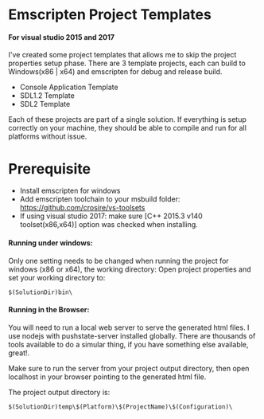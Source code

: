 # Emscripten Project Templates
#### For visual studio 2015 and 2017
I've created some project templates that allows me to skip the project properties setup phase.
There are 3 template projects, each can build to Windows(x86 | x64) and emscripten for debug and release build. 

 - Console Application Template
 - SDL1.2 Template
 - SDL2 Template

Each of these projects are part of a single solution. If everything is setup correctly on your machine, they should be able to compile and run for all platforms without issue.

# Prerequisite
 - Install emscripten for windows
 - Add emscripten toolchain to your msbuild folder: https://github.com/crosire/vs-toolsets 
 - If using visual studio 2017: make sure [C++ 2015.3 v140 toolset(x86,x64)] option was checked when installing.


#### Running under windows:
Only one setting needs to be changed when running the project for windows (x86 or x64), the working directory:
Open project properties and set your working directory to:
```
$(SolutionDir)bin\
```


#### Running in the Browser:
You will need to run a local web server to serve the generated html files.
I use nodejs with pushstate-server installed globally.
There are thousands of tools available to do a simular thing, if you have something else available, great!. 

Make sure to run the server from your project output directory, then open localhost in your browser pointing to the generated html file.

The project output directory is:
```
$(SolutionDir)temp\$(Platform)\$(ProjectName)\$(Configuration)\
```

